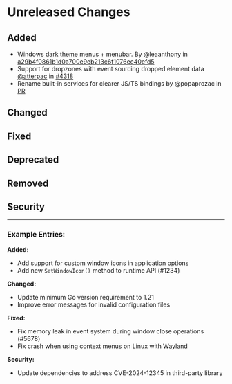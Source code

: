 # Unreleased Changes

<!-- 
This file is used to collect changelog entries for the next v3-alpha release.
Add your changes under the appropriate sections below.

Guidelines:
- Follow the "Keep a Changelog" format (https://keepachangelog.com/)
- Write clear, concise descriptions of changes
- Include the impact on users when relevant
- Use present tense ("Add feature" not "Added feature")
- Reference issue/PR numbers when applicable

This file is automatically processed by the nightly release workflow.
After processing, the content will be moved to the main changelog and this file will be reset.
-->

## Added
<!-- New features, capabilities, or enhancements -->
- Windows dark theme menus + menubar. By @leaanthony in [a29b4f0861b1d0a700e9eb213c6f1076ec40efd5](https://github.com/wailsapp/wails/commit/a29b4f0861b1d0a700e9eb213c6f1076ec40efd5)
- Support for dropzones with event sourcing dropped element data [@atterpac](https://github.com/atterpac) in [#4318](https://github.com/wailsapp/wails/pull/4318)
- Rename built-in services for clearer JS/TS bindings by @popaprozac in [PR](https://github.com/wailsapp/wails/pull/4405)

## Changed
<!-- Changes in existing functionality -->

## Fixed
<!-- Bug fixes -->

## Deprecated
<!-- Soon-to-be removed features -->

## Removed
<!-- Features removed in this release -->

## Security
<!-- Security-related changes -->

---

### Example Entries:

**Added:**
- Add support for custom window icons in application options
- Add new `SetWindowIcon()` method to runtime API (#1234)

**Changed:**
- Update minimum Go version requirement to 1.21
- Improve error messages for invalid configuration files

**Fixed:**
- Fix memory leak in event system during window close operations (#5678)
- Fix crash when using context menus on Linux with Wayland

**Security:**
- Update dependencies to address CVE-2024-12345 in third-party library
